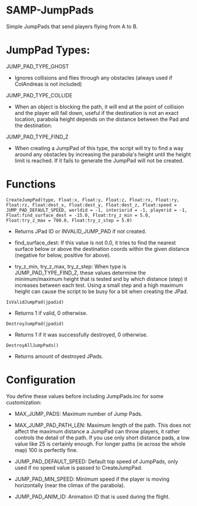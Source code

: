 # SAMP-JumpPads
Simple JumpPads that send players flying from A to B.

# JumpPad Types:

JUMP_PAD_TYPE_GHOST
- Ignores collisions and flies through any obstacles (always used if ColAndreas is not included)

JUMP_PAD_TYPE_COLLIDE
- When an object is blocking the path, it will end at the point of collision and the player will fall down, useful if the destination is not an exact location, parabola height depends on the distance between the Pad and the destination.

JUMP_PAD_TYPE_FIND_Z
- When creating a JumpPad of this type, the script will try to find a way around any obstacles by increasing the parabola's height until the height limit is reached. If it fails to generate the JumpPad will not be created.

# Functions

```CreateJumpPad(type, Float:x, Float:y, Float:z, Float:rx, Float:ry, Float:rz, Float:dest_x, Float:dest_y, Float:dest_z, Float:speed = JUMP_PAD_DEFAULT_SPEED, worldid = -1, interiorid = -1, playerid = -1, Float:find_surface_dest = -15.0, Float:try_z_min = 5.0, Float:try_z_max = 700.0, Float:try_z_step = 5.0)```

- Returns JPad ID or INVALID_JUMP_PAD if not created.

- find_surface_dest: If this value is not 0.0, it tries to find the nearest surface below or above the destination coords within the given distance (negative for below, positive for above).
- try_z_min, try_z_max, try_z_step: When type is JUMP_PAD_TYPE_FIND_Z, these values determine the minimum/maximum height that is tested and by which distance (step) it increases between each test. Using a small step and a high maximum height can cause the script to be busy for a bit when creating the JPad.

```IsValidJumpPad(jpadid)```

- Returns 1 if valid, 0 otherwise.

```DestroyJumpPad(jpadid)```

- Returns 1 if it was successfully destroyed, 0 otherwise.

```DestroyAllJumpPads()```

- Returns amount of destroyed JPads.

# Configuration

You define these values before including JumpPads.inc for some customization:

- MAX_JUMP_PADS: Maximum number of Jump Pads.

- MAX_JUMP_PAD_PATH_LEN: Maximum length of the path. This does not affect the maximum distance a JumpPad can throw players, it rather controls the detail of the path. If you use only short distance pads, a low value like 25 is certainly enough. For longer paths (ie across the whole map) 100 is perfectly fine.

- JUMP_PAD_DEFAULT_SPEED: Default top speed of JumpPads, only used if no speed value is passed to CreateJumpPad.

- JUMP_PAD_MIN_SPEED: Minimum speed if the player is moving horizontally (near the climax of the parabola).

- JUMP_PAD_ANIM_ID: Animation ID that is used during the flight.
